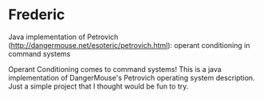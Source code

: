 # Frederic
Java implementation of Petrovich (http://dangermouse.net/esoteric/petrovich.html): operant conditioning in command systems

Operant Conditioning comes to command systems!
This is a java implementation of DangerMouse's Petrovich operating system description.
Just a simple project that I thought would be fun to try.
